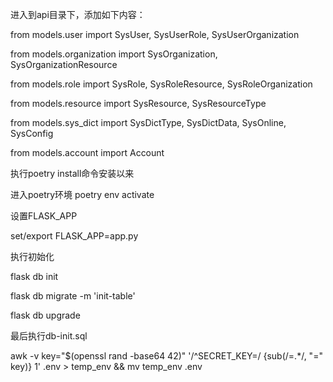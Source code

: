 进入到api目录下，添加如下内容：

from models.user import SysUser, SysUserRole, SysUserOrganization

from models.organization import SysOrganization, SysOrganizationResource

from models.role import SysRole, SysRoleResource, SysRoleOrganization

from models.resource import SysResource, SysResourceType

from models.sys_dict import SysDictType, SysDictData, SysOnline, SysConfig

from models.account import Account

执行poetry install命令安装以来

进入poetry环境 poetry env activate

设置FLASK_APP

set/export FLASK_APP=app.py

执行初始化

flask db init

flask db migrate -m 'init-table'

flask db upgrade

最后执行db-init.sql

awk -v key="$(openssl rand -base64 42)" '/^SECRET_KEY=/ {sub(/=.*/, "=" key)} 1' .env > temp_env && mv temp_env .env

